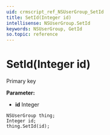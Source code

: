 ```yaml
---
uid: crmscript_ref_NSUserGroup_SetId
title: SetId(Integer id)
intellisense: NSUserGroup.SetId
keywords: NSUserGroup, GetId
so.topic: reference
---
```


# SetId(Integer id)

Primary key

**Parameter:** 
* **id** Integer

```crmscript
NSUserGroup thing;
Integer id;
thing.SetId(id);
```

